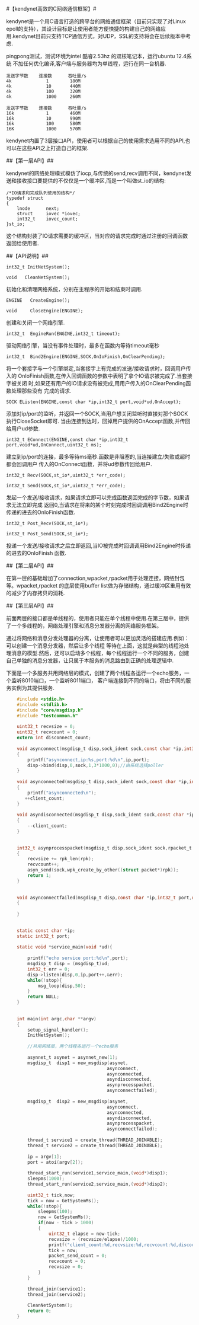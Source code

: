 #【kendynet高效的C网络通信框架】#

kendynet是一个用C语言打造的跨平台的网络通信框架（目前只实现了对Linux epoll的支持），其设计目标是让使用者能方便快捷的构建自己的网络应用.kendynet目前只支持TCP通信方式，对UDP，SSL的支持将会在后续版本中考虑.

pingpong测试，测试环境为intel 酷睿2.53hz 的双核笔记本，运行ubuntu 12.4系统
不加任何优化编译,客户端与服务器均为单线程，运行在同一台机器.

	发送字节数    连接数      吞吐量/s
	4k             1        180M
	4k             10       440M
	4k             100      320M
	4k             1000     260M

	发送字节数    连接数      吞吐量/s
	16k            1        460M
	16k            10       990M
	16k            100      580M
	16K            1000     570M

kendynet内置了3层接口API，使用者可以根据自己的使用需求选用不同的API,也可以在这些API之上打造自己的框架.

##【第一层API】##

kendynet的网络处理模式模仿了iocp,与传统的send,recv调用不同，kendynet发送和接收接口要提供的不仅仅是一个缓冲区,而是一个叫做st_io的结构:

	/*IO请求和完成队列使用的结构*/
	typedef struct
	{
    	lnode      next;
		struct     iovec *iovec;
		int32_t    iovec_count;
	}st_io;


这个结构封装了IO请求需要的缓冲区，当对应的请求完成时通过注册的回调函数返回给使用者.

##【API说明】##

`int32_t InitNetSystem();`

`void   CleanNetSystem();`

初始化和清理网络系统，分别在主程序的开始和结束时调用.

`ENGINE   CreateEngine();`

`void     CloseEngine(ENGINE);`

创建和关闭一个网络引擎.

`int32_t  EngineRun(ENGINE,int32_t timeout);`

驱动网络引擎，当没有事件处理时，最多在函数内等待timeout毫秒

`int32_t  Bind2Engine(ENGINE,SOCK,OnIoFinish,OnClearPending);`

将一个套接字与一个引擎绑定,当套接字上有完成的发送/接收请求时，回调用户传入的
OnIoFinish函数,在传入回调函数的参数中表明了拿个IO请求被完成了.当套接字被关闭
时,如果还有用户的IO请求没有被完成,用用户传入的OnClearPending函数处理那些没有
完成的请求.


`SOCK EListen(ENGINE,const char *ip,int32_t port,void*ud,OnAccept);`

添加对ip/port的监听，并返回一个SOCK,当用户想关闭监听时直接对那个SOCK执行CloseSocket即可.
当由连接到达时，回掉用户提供的OnAccept函数,并传回给用户ud参数.


`int32_t EConnect(ENGINE,const char *ip,int32_t port,void*ud,OnConnect,uint32_t ms);`

建立到ip/port的连接，最多等待ms毫秒.函数是非阻塞的,当连接建立/失败或超时都会回调用户
传入的OnConnect函数，并将ud参数传回给用户.


`int32_t Recv(SOCK,st_io*,uint32_t *err_code);`

`int32_t Send(SOCK,st_io*,uint32_t *err_code);`

发起一个发送/接收请求，如果请求立即可以完成函数返回完成的字节数，如果请求无法立即完成
返回0,当请求在将来的某个时刻完成时回调调用Bind2Engine时传递的进去的OnIoFinish函数.


`int32_t Post_Recv(SOCK,st_io*);`

`int32_t Post_Send(SOCK,st_io*);`

投递一个发送/接收请求之后立即返回,当IO被完成时回调调用Bind2Engine时传递的进去的OnIoFinish
函数.


##【第二层API】##

在第一层的基础增加了connection,wpacket,rpacket用于处理连接，网络封包等。wpacket,rpacket
的底层使用buffer list做为存储结构，通过缓冲区重用有效的减少了内存拷贝的消耗.


##【第三层API】##

前面两层的接口都是单线程的，使用者只能在单个线程中使用.在第三层中，提供了一个多线程的，网络处理引擎和消息分发器分离的网络服务框架。

通过将网络和消息分发处理器的分离，让使用者可以更加灵活的搭建应用.例如：可以创建一个消息分发器，然后让多个线程
等待在上面，这就是典型的线程池处理消息的模型.然后，还可以启动多个线程，每个线程运行一个不同的服务，创建自己单独的消息分发器，让只属于本服务的消息路由到正确的处理逻辑中.


下面是一个多服务共用网络层的模式，创建了两个线程各运行一个echo服务，一个监听8010端口，一个监听8011端口，
客户端连接到不同的端口，将由不同的服务实例为其提供服务.
```c
	#include <stdio.h>
	#include <stdlib.h>
	#include "core/msgdisp.h"
	#include "testcommon.h"
	
	uint32_t recvsize = 0;
	uint32_t recvcount = 0;
	extern int disconnect_count;
	
	void asynconnect(msgdisp_t disp,sock_ident sock,const char *ip,int32_t port)
	{
	    printf("asynconnect,ip:%s,port:%d\n",ip,port);
	    disp->bind(disp,0,sock,1,3*1000,0);//由系统选择poller
	}
	
	void asynconnected(msgdisp_t disp,sock_ident sock,const char *ip,int32_t port)
	{
	    printf("asynconnected\n");
	   ++client_count;
	}
	
	void asyndisconnected(msgdisp_t disp,sock_ident sock,const char *ip,int32_t port,uint32_t err)
	{
	    --client_count;
	}
	
	
	int32_t asynprocesspacket(msgdisp_t disp,sock_ident sock,rpacket_t rpk)
	{
	    recvsize += rpk_len(rpk);
	    recvcount++;
	    asyn_send(sock,wpk_create_by_other((struct packet*)rpk));
	    return 1;
	}
	
	
	void asynconnectfailed(msgdisp_t disp,const char *ip,int32_t port,uint32_t reason)
	{
	
	}
	
	
	static const char *ip;
	static int32_t port;
	
	static void *service_main(void *ud){
	
	    printf("echo service port:%d\n",port);
	    msgdisp_t disp = (msgdisp_t)ud;
	    int32_t err = 0;
	    disp->listen(disp,0,ip,port++,&err);
	    while(!stop){
	        msg_loop(disp,50);
	    }
	    return NULL;
	}
	
	
	int main(int argc,char **argv)
	{
	    setup_signal_handler();
	    InitNetSystem();
	
	    //共用网络层，两个线程各运行一个echo服务
	
	    asynnet_t asynet = asynnet_new(1);
	    msgdisp_t  disp1 = new_msgdisp(asynet,
	                                  asynconnect,
	                                  asynconnected,
	                                  asyndisconnected,
	                                  asynprocesspacket,
	                                  asynconnectfailed);
	
	    msgdisp_t  disp2 = new_msgdisp(asynet,
	                                  asynconnect,
	                                  asynconnected,
	                                  asyndisconnected,
	                                  asynprocesspacket,
	                                  asynconnectfailed);
	
	    thread_t service1 = create_thread(THREAD_JOINABLE);
	    thread_t service2 = create_thread(THREAD_JOINABLE);
	
	    ip = argv[1];
	    port = atoi(argv[2]);
	
	    thread_start_run(service1,service_main,(void*)disp1);
	    sleepms(1000);
	    thread_start_run(service2,service_main,(void*)disp2);
	
	    uint32_t tick,now;
	    tick = now = GetSystemMs();
	    while(!stop){
	        sleepms(100);
	        now = GetSystemMs();
	        if(now - tick > 1000)
	        {
	            uint32_t elapse = now-tick;
	            recvsize = (recvsize/elapse)/1000;
	            printf("client_count:%d,recvsize:%d,recvcount:%d,discount:%d\n",client_count,recvsize,recvcount,disconnect_count);
	            tick = now;
	            packet_send_count = 0;
	            recvcount = 0;
	            recvsize = 0;
	        }
	    }
	
	    thread_join(service1);
	    thread_join(service2);
	
	    CleanNetSystem();
	    return 0;
	}
```

